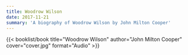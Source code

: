 ```yaml
---
title: Woodrow Wilson
date: 2017-11-21
summary: 'A biography of Woodrow Wilson by John Milton Cooper'
---
```


{{< booklist/book
title="Woodrow Wilson"
author="John Milton Cooper"
cover="cover.jpg"
format="Audio" >}}
